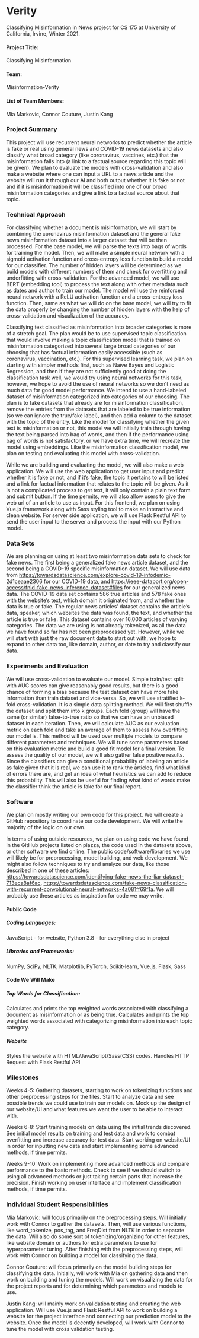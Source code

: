 # Verity
Classifying Misinformation in News project for CS 175 at University of California, Irvine, Winter 2021.

#### Project Title: 
Classifying Misinformation

#### Team: 
Misinformation-Verity

#### List of Team Members: 
Mia Markovic, Connor Couture, Justin Kang

### Project Summary
This project will use recurrent neural networks to predict whether the article is fake or real using general news and COVID-19 news datasets and also classify what broad category (like coronavirus, vaccines, etc.) that the misinformation falls into (a link to a factual source regarding this topic will be given). We plan to evaluate the models with cross-validation and also make a website where one can input a URL to a news article and the website will run it through our AI and both output whether it is fake or not and if it is misinformation it will be classified into one of our broad misinformation categories and give a link to a factual source about that topic. 


### Technical Approach
For classifying whether a document is misinformation, we will start by combining the coronavirus misinformation dataset and the general fake news misinformation dataset into a larger dataset that will be then processed. For the base model, we will parse the texts into bags of words for training the model. Then, we will make a simple neural network with a sigmoid activation function and cross-entropy loss function to build a model for our classifier. The number of hidden layers will be determined as we build models with different numbers of them and check for overfitting and underfitting with cross-validation. For the advanced model, we will use BERT (embedding tool) to process the text along with other metadata such as dates and author to train our model. The model will use the reinforced neural network with a ReLU activation function and a cross-entropy loss function. Then, same as what we will do on the base model, we will try to fit the data properly by changing the number of hidden layers with the help of cross-validation and visualization of the accuracy.

Classifying text classified as misinformation into broader categories is more of a stretch goal. The plan would be to use supervised topic classification that would involve making a topic classification model that is trained on misinformation categorized into several large broad categories of our choosing that has factual information easily accessible (such as coronavirus, vaccination, etc.). For this supervised learning task, we plan on starting with simpler methods first, such as Naïve Bayes and Logistic Regression, and then if they are not sufficiently good at doing the classification task well, we would try using neural networks for this task, however, we hope to avoid the use of neural networks so we don’t need as much data for good model performance. We intend to use a hand-labeled dataset of misinformation categorized into categories of our choosing. The plan is to take datasets that already are for misinformation classification, remove the entries from the datasets that are labeled to be true information (so we can ignore the true/fake label), and then add a column to the dataset with the topic of the entry. Like the model for classifying whether the given text is misinformation or not, this model we will initially train through having the text being parsed into bag of words, and then if the performance using bag of words is not satisfactory, or we have extra time, we will recreate the model using embeddings. Like the misinformation classification model, we plan on testing and evaluating this model with cross-validation.

While we are building and evaluating the model, we will also make a web application. We will use the web application to get user input and predict whether it is fake or not, and if it’s fake, the topic it pertains to will be listed and a link for factual information that relates to the topic will be given. As it is not a complicated process to get text, it will only contain a plain text form and submit button. If the time permits, we will also allow users to give the web url of an article to use as input. For this frontend, we plan on using Vue.js framework along with Sass styling tool to make an interactive and clean website. For server side application, we will use Flask Restful API to send the user input to the server and process the input with our Python model.


### Data Sets
We are planning on using at least two misinformation data sets to check for fake news. The first being a generalized fake news article dataset, and the second being a COVID-19 specific misinformation dataset. We will use data from https://towardsdatascience.com/explore-covid-19-infodemic-2d1ceaae2306 for our COVID-19 data, and https://ieee-dataport.org/open-access/fnid-fake-news-inference-dataset#files for our generalized news data. The COVID-19 data set contains 586 true articles and 578 fake ones with the website’s text, which domain it originated from, and whether the data is true or fake. The regular news articles’ dataset contains the article’s data, speaker, which websites the data was found, the text, and whether the article is true or fake. This dataset contains over 16,000 articles of varying categories. The data we are using is not already tokenized, as all the data we have found so far has not been preprocessed yet. However, while we will start with just the raw document data to start out with, we hope to expand to other data too, like domain, author, or date to try and classify our data.


### Experiments and Evaluation
We will use cross-validation to evaluate our model. Simple train/test split with AUC scores can give reasonably good results, but there is a good chance of forming a bias because the test dataset can have more fake information than train dataset and vice-versa. So, we will use stratified k-fold cross-validation. It is a simple data splitting method. We will first shuffle the dataset and split them into k groups. Each fold (group) will have the same (or similar) false-to-true ratio so that we can have an unbiased dataset in each iteration. Then, we will calculate AUC as our evaluation metric on each fold and take an average of them to assess how overfitting our model is. This method will be used over multiple models to compare different parameters and techniques. We will tune some parameters based on this evaluation metric and build a good fit model for a final version.
To assess the quality of our model, we will also gather false positive results. Since the classifiers can give a conditional probability of labeling an article as fake given that it is real, we can use it to rank the articles, find what kind of errors there are, and get an idea of what heuristics we can add to reduce this probability. This will also be useful for finding what kind of words make the classifier think the article is fake for our final report.


### Software 
We plan on mostly writing our own code for this project. We will create a GitHub repository to coordinate our code development. We will write the majority of the logic on our own. 

In terms of using outside resources, we plan on using code we have found in the GitHub projects listed on piazza, the code used in the datasets above, or other software we find online. The public code/software/libraries we use will likely be for preprocessing, model building, and web development. We might also follow techniques to try and analyze our data, like those described in one of these articles: https://towardsdatascience.com/identifying-fake-news-the-liar-dataset-713eca8af6ac, https://towardsdatascience.com/fake-news-classification-with-recurrent-convolutional-neural-networks-4a081ff69f1a. We will probably use these articles as inspiration for code we may write.
#### Public Code
##### Coding Languages:
JavaScript - for website, Python 3.8 - for everything else in project

##### Libraries and Frameworks:
NumPy, SciPy, NLTK, Matplotlib, PyTorch, Scikit-learn, Vue.js, Flask, Sass

#### Code We Will Make
##### Top Words for Classification:
Calculates and prints the top weighted words associated with classifying a document as misinformation or as being true. Calculates and prints the top weighted words associated with categorizing misinformation into each topic category.

##### Website
Styles the website with HTML/JavaScript/Sass(CSS) codes. Handles HTTP Request with Flask Restful API


### Milestones
Weeks 4-5: Gathering datasets, starting to work on tokenizing functions and other preprocessing steps for the files. Start to analyze data and see possible trends we could use to train our models on. Mock up the design of our website/UI and what features we want the user to be able to interact with.

Weeks 6-8: Start training models on data using the initial trends discovered. See initial model results on training and test data and work to combat overfitting and increase accuracy for test data. Start working on website/UI in order for inputting new data and start implementing some advanced methods, if time permits.

Weeks 9-10: Work on implementing more advanced methods and compare performance to the basic methods. Check to see if we should switch to using all advanced methods or just taking certain parts that increase the precision. Finish working on user interface and implement classification methods, if time permits.

### Individual Student Responsibilities
Mia Markovic: will focus primarily on the preprocessing steps. Will initially work with Connor to gather the datasets. Then, will use various functions, like word_tokenize, pos_tag, and FreqDist from NLTK in order to separate the data. Will also do some sort of tokenizing/organizing for other features, like website domain or authors for extra parameters to use for hyperparameter tuning. After finishing with the preprocessing steps, will work with Connor on building a model for classifying the data.

Connor Couture: will focus primarily on the model building steps for classifying the data. Initially, will work with Mia on gathering data and then work on building and tuning the models. Will work on visualizing the data for the project reports and for determining which parameters and models to use. 

Justin Kang: will mainly work on validation testing and creating the web application. Will use Vue.js and Flask Restful API to work on building a website for the project interface and connecting our prediction model to the website. Once the model is decently developed, will work with Connor to tune the model with cross validation testing. 
